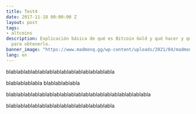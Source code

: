 ```yaml
---
title: Test4
date: 2017-11-18 00:00:00 Z
layout: post
tags:
- altcoins
description: Explicación básica de qué es Bitcoin Gold y qué hacer y que no hacer
  para obtenerlo.
banner_image: "https://www.madmonq.gg/wp-content/uploads/2021/04/madmonq_blast_vizual_blog.png"
lang: en
---
```


blablablablablablablablablablablablablablabla

blablablablabla
blablablablabla


blablablablablablablablablablablablablablablablablablablabla

blablablablablablablablablablablablablablabla